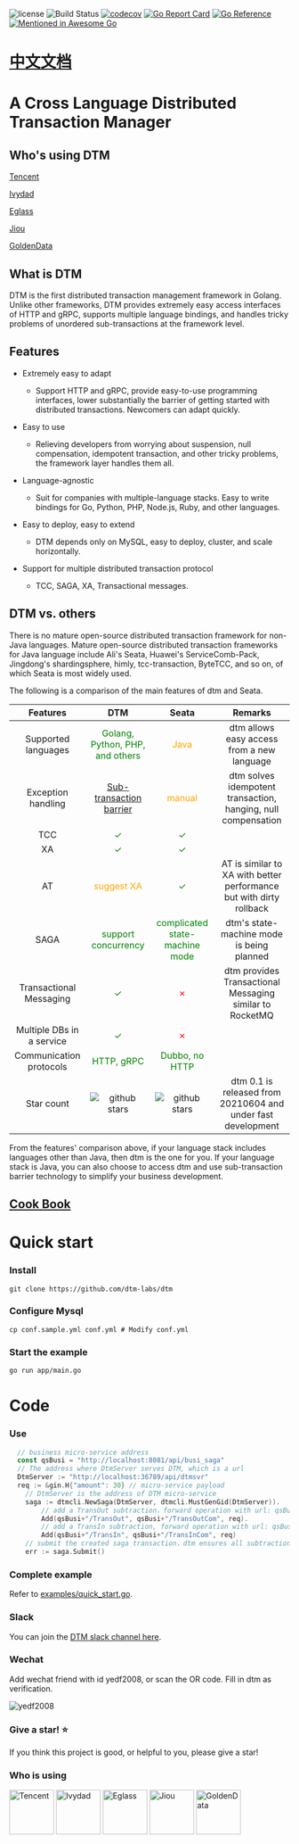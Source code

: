 ![license](https://img.shields.io/github/license/dtm-labs/dtm)
![Build Status](https://github.com/dtm-labs/dtm/actions/workflows/tests.yml/badge.svg?branch=main)
[![codecov](https://codecov.io/gh/dtm-labs/dtm/branch/main/graph/badge.svg?token=UKKEYQLP3F)](https://codecov.io/gh/dtm-labs/dtm)
[![Go Report Card](https://goreportcard.com/badge/github.com/dtm-labs/dtm)](https://goreportcard.com/report/github.com/dtm-labs/dtm)
[![Go Reference](https://pkg.go.dev/badge/github.com/dtm-labs/dtm.svg)](https://pkg.go.dev/github.com/dtm-labs/dtm)
[![Mentioned in Awesome Go](https://awesome.re/mentioned-badge-flat.svg)](https://github.com/avelino/awesome-go#database)

# [中文文档](http://dtm.pub)

# A Cross Language Distributed Transaction Manager

## Who's using DTM

[Tencent](https://www.tencent.com/)

[Ivydad](https://ivydad.com)

[Eglass](https://epeijing.cn)

[Jiou](http://jiou.me)

[GoldenData]()

## What is DTM

DTM is the first distributed transaction management framework in Golang. Unlike other frameworks, DTM provides extremely easy access interfaces of HTTP and gRPC, supports multiple language bindings, and handles tricky problems of unordered sub-transactions at the framework level.

## Features

* Extremely easy to adapt
  - Support HTTP and gRPC, provide easy-to-use programming interfaces, lower substantially the barrier of getting started with distributed transactions. Newcomers can adapt quickly.

* Easy to use
  - Relieving developers from worrying about suspension, null compensation, idempotent transaction, and other tricky problems, the framework layer handles them all.

* Language-agnostic
  - Suit for companies with multiple-language stacks.
    Easy to write bindings for Go, Python, PHP, Node.js, Ruby, and other languages.

* Easy to deploy, easy to extend
  - DTM depends only on MySQL, easy to deploy, cluster, and scale horizontally.

* Support for multiple distributed transaction protocol
  - TCC, SAGA, XA, Transactional messages.

## DTM vs. others

There is no mature open-source distributed transaction framework for non-Java languages.
Mature open-source distributed transaction frameworks for Java language include Ali's Seata, Huawei's ServiceComb-Pack, Jingdong's shardingsphere, himly, tcc-transaction, ByteTCC, and so on, of which Seata is most widely used.

The following is a comparison of the main features of dtm and Seata.


| Features                | DTM                                                                                           | Seata                                                                                            | Remarks                                                             |
| :-----:                 | :----:                                                                                        | :----:                                                                                           | :----:                                                              |
| Supported languages     | <span style="color:green">Golang, Python, PHP,  and others</span>                               | <span style="color:orange">Java</span>                                                           | dtm allows easy access from a new language                            |
| Exception handling      | [Sub-transaction barrier](https://zhuanlan.zhihu.com/p/388444465)                             | <span style="color:orange">manual</span>                                                         | dtm solves idempotent transaction, hanging, null compensation                   |
| TCC                     | <span style="color:green">✓</span>                                                            | <span style="color:green">✓</span>                                                               |                                                                     |
| XA                      | <span style="color:green">✓</span>                                                            | <span style="color:green">✓</span>                                                               |                                                                     |
| AT                      | <span style="color:orange">suggest XA</span>                                                              | <span style="color:green">✓</span>                                                               | AT is similar to XA with better performance but with dirty rollback |
| SAGA                    | <span style="color:green">support concurrency</span>                                                 | <span style="color:green">complicated state-machine mode</span>                                   | dtm's state-machine mode is being planned                         |
| Transactional Messaging | <span style="color:green">✓</span>                                                            | <span style="color:red">✗</span>                                                                 | dtm provides Transactional Messaging similar to RocketMQ               |
| Multiple DBs in a service |<span style="color:green">✓</span>|<span style="color:red">✗</span>||
| Communication protocols | <span style="color:green">HTTP, gRPC</span>                                                   | <span style="color:green">Dubbo, no HTTP</span>                                             |                                                                     |
| Star count              | <img src="https://img.shields.io/github/stars/dtm-labs/dtm.svg?style=social" alt="github stars"/> | <img src="https://img.shields.io/github/stars/seata/seata.svg?style=social" alt="github stars"/> | dtm 0.1 is released from 20210604 and under fast development                    |

From the features' comparison above, if your language stack includes languages other than Java, then dtm is the one for you.
If your language stack is Java, you can also choose to access dtm and use sub-transaction barrier technology to simplify your business development.

## [Cook Book](https://en.dtm.pub)

# Quick start

### Install

`git clone https://github.com/dtm-labs/dtm`

### Configure Mysql

`cp conf.sample.yml conf.yml # Modify conf.yml`

### Start the example
`go run app/main.go`

# Code

### Use
``` go
  // business micro-service address
  const qsBusi = "http://localhost:8081/api/busi_saga"
  // The address where DtmServer serves DTM, which is a url
  DtmServer := "http://localhost:36789/api/dtmsvr"
  req := &gin.H{"amount": 30} // micro-service payload
	// DtmServer is the address of DTM micro-service
	saga := dtmcli.NewSaga(DtmServer, dtmcli.MustGenGid(DtmServer)).
		// add a TransOut subtraction，forward operation with url: qsBusi+"/TransOut", reverse compensation operation with url: qsBusi+"/TransOutCom"
		Add(qsBusi+"/TransOut", qsBusi+"/TransOutCom", req).
		// add a TransIn subtraction, forward operation with url: qsBusi+"/TransIn", reverse compensation operation with url: qsBusi+"/TransInCom"
		Add(qsBusi+"/TransIn", qsBusi+"/TransInCom", req)
	// submit the created saga transaction，dtm ensures all subtractions either complete or get revoked
	err := saga.Submit()
```
### Complete example

Refer to [examples/quick_start.go](./examples/quick_start.go).

### Slack

You can join the [DTM slack channel here](https://join.slack.com/t/dtm-w6k9662/shared_invite/zt-vkrph4k1-eFqEFnMkbmlXqfUo5GWHWw).

### Wechat

Add wechat friend with id yedf2008, or scan the OR code. Fill in dtm as verification.

![yedf2008](http://service.ivydad.com/cover/dubbingb6b5e2c0-2d2a-cd59-f7c5-c6b90aceb6f1.jpeg)

### Give a star! ⭐

If you think this project is good, or helpful to you, please give a star!

### Who is using
<div style='vertical-align: middle'>
    <img alt='Tencent' height='80'  src='https://dtm.pub/assets/tencent.4b87bfd8.jpeg'  /img>
    <img alt='Ivydad' height='80'  src='https://www.ivydad.com/_nuxt/img/header-logo.5b3eb96.png'>
    <img alt='Eglass' height='80'  src='https://img.epeijing.cn/official-website/assets/logo.png'>
    <img alt='Jiou' height='80'  src='http://www.siqitech.com.cn/img/logo.3f6c2914.png'>
    <img alt='GoldenData' height='80'  src='https://pic1.zhimg.com/80/v2-dc1d0cef5f7b72be345fc34d768e69e3_1440w.png'>
</div>
